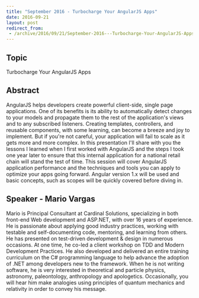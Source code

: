 ```yaml
---
title: "September 2016 - Turbocharge Your AngularJS Apps"
date: 2016-09-21
layout: post
redirect_from:
 - /archive/2016/09/21/September-2016---Turbocharge-Your-AngularJS-Apps.aspx/index.html
---
```


## Topic

Turbocharge Your AngularJS Apps

## Abstract

AngularJS helps developers create powerful client-side, single page applications. One of its benefits is its ability to automatically detect changes to your models and propagate them to the rest of the application's views and to any subscribed listeners. Creating templates, controllers, and reusable components, with some learning, can become a breeze and joy to implement. But if you're not careful, your application will fail to scale as it gets more and more complex. In this presentation I'll share with you the lessons I learned when I first worked with AngularJS and the steps I took one year later to ensure that this internal application for a national retail chain will stand the test of time. This session will cover AngularJS application performance and the techniques and tools you can apply to optimize your apps going forward. Angular version 1.x will be used and basic concepts, such as scopes will be quickly covered before diving in.

## Speaker - Mario Vargas

Mario is Principal Consultant at Cardinal Solutions, specializing in both front-end Web development and ASP.NET, with over 16 years of experience. He is passionate about applying good industry practices, working with testable and self-documenting code, mentoring, and learning from others. He has presented on test-driven development & design in numerous occasions. At one time, he co-led a client workshop on TDD and Modern Development Practices. He also developed and delivered an entire training curriculum on the C# programming language to help advance the adoption of .NET among developers new to the framework. When he is not writing software, he is very interested in theoretical and particle physics, astronomy, paleontology, anthropology and apologetics. Occasionally, you will hear him make analogies using principles of quantum mechanics and relativity in order to convey his message.